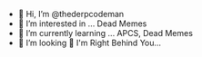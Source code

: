 - 👋 Hi, I’m @thederpcodeman
- 👀 I’m interested in ... Dead Memes
- 🌱 I’m currently learning ... APCS, Dead Memes
- 💞️ I’m looking 👀
I'm Right Behind You...

<!---
thederpcodeman/thederpcodeman is a ✨ special ✨ repository because its `README.md` (this file) appears on your GitHub profile.
You can click the Preview link to take a look at your changes.
--->
